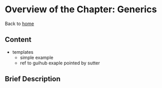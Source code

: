 # Overview of the Chapter: GenericsBack to [home](../readme.md)## Content* templates	* simple example	* ref to guihub exaple pointed by sutter## Brief Description